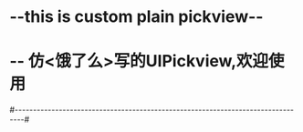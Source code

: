 # --this is custom plain pickview--
# -- 仿<饿了么>写的UIPickview,欢迎使用
#--------------------------------------------------------------------------------#
